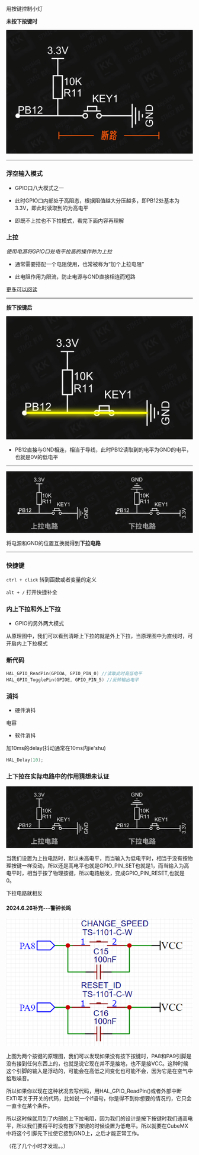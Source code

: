 用按键控制小灯

**未按下按键时**

![image-20240109224442899](.assets/image-20240109224442899.png)

---

### 浮空输入模式

* GPIO口八大模式之一

* 此时GPIO口内部处于高阻态，根据阻值越大分压越多，即PB12处基本为3.3V，即此时读取到的为高电平

* 即既不上拉也不下拉模式，看完下面内容再理解

### 上拉

*使用电源将GPIO口处电平拉高的操作称为上拉*

* 通常需要搭配一个电阻使用，也常被称为“加个上拉电阻”

* 此电阻作用为限流，防止电源与GND直接相连而短路

[更多可以阅读](https://blog.csdn.net/m0_46152804/article/details/123397704)

---

**按下按键后**

![image-20240109225101345](.assets/image-20240109225101345.png)

* PB12直接与GND相连，相当于导线，此时PB12读取到的电平为GND的电平，也就是0V的低电平

---

![image-20240109225356912](.assets/image-20240109225356912.png)

将电源和GND的位置互换就得到**下拉电路**

---

### **快捷键**

`ctrl + click` 转到函数或者变量的定义

`alt + /` 打开快捷补全

### 内上下拉和外上下拉

* GPIO的另外两大模式

从原理图中，我们可以看到清晰上下拉的就是外上下拉，当原理图中为直线时，可开启内上下拉模式


### 新代码

```c++
HAL_GPIO_ReadPin(GPIOA, GPIO_PIN_0) //读取此时高低电平
HAL_GPIO_TogglePin(GPIOE, GPIO_PIN_5) //反转输出电平
```

### 消抖

* 硬件消抖

电容

* 软件消抖

加10ms的delay(抖动通常在10ms内jie'shu)

```c++
HAL_Delay(10);
```

### 上下拉在实际电路中的作用猜想未认证

![image-20240109225356912](.assets/image-20240109225356912.png)

当我们设置为上拉电路时，默认未高电平，而当输入为低电平时，相当于没有按物理按键一样没动，所以还是高电平也就是GPIO_PIN_SET也就是1，而当输入为高电平时，相当于按了物理按键，所以电路触发，变成GPIO_PIN_RESET,也就是0。

下拉电路就相反

#### 2024.6.26补充---警钟长鸣

![image-20240626134438669](.assets/image-20240626134438669.png)

上图为两个按键的原理图，我们可以发现如果没有按下按键时，PA8和PA9引脚是没有接到任何东西上的，也就是说它现在并不是接地，也不是接VCC。这种时候这个引脚的输入是浮动的，可能会在高低之间变化也可能不会，因为它是在空气中拾取噪音。

所以如果你以现在这种状况去写代码，用HAL_GPIO_ReadPin()或者外部中断EXTI写关于开关的代码，比如说一个if语句，你是得不到你想要的情况的，它只会一直卡在某个条件。

所以这时候就用到了内部的上下拉电阻，因为我们的设计是按下按键时我们通高电平，所以我们要将平时没有按下按键的时候设置为低电平。所以就要在CubeMX中将这个引脚先下拉使它接到GND上，之后才能正常工作。

（花了几个小时才发现。。）

